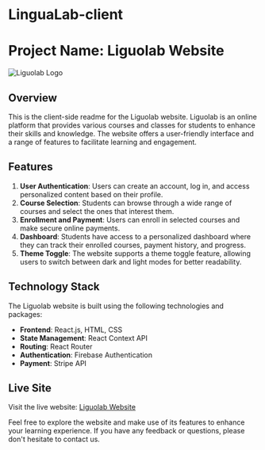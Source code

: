 # LinguaLab-client
# Project Name: Liguolab Website

![Liguolab Logo](https://i.ibb.co/JvfcHLn/download-removebg-preview.png)

## Overview
This is the client-side readme for the Liguolab website. Liguolab is an online platform that provides various courses and classes for students to enhance their skills and knowledge. The website offers a user-friendly interface and a range of features to facilitate learning and engagement.

## Features
1. **User Authentication**: Users can create an account, log in, and access personalized content based on their profile.
2. **Course Selection**: Students can browse through a wide range of courses and select the ones that interest them.
3. **Enrollment and Payment**: Users can enroll in selected courses and make secure online payments.
4. **Dashboard**: Students have access to a personalized dashboard where they can track their enrolled courses, payment history, and progress.
5. **Theme Toggle**: The website supports a theme toggle feature, allowing users to switch between dark and light modes for better readability.

## Technology Stack
The Liguolab website is built using the following technologies and packages:

- **Frontend**: React.js, HTML, CSS
- **State Management**: React Context API
- **Routing**: React Router
- **Authentication**: Firebase Authentication
- **Payment**: Stripe API

## Live Site
Visit the live website: [Liguolab Website](https://liguolab.web.app/)

Feel free to explore the website and make use of its features to enhance your learning experience. If you have any feedback or questions, please don't hesitate to contact us.
